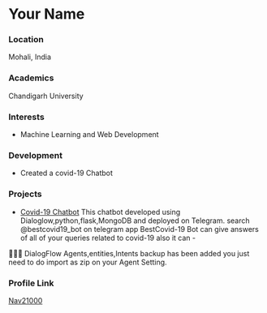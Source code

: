 # Your Name

### Location

Mohali, India

### Academics

Chandigarh University

### Interests

- Machine Learning and Web Development

### Development

- Created a covid-19 Chatbot

### Projects

- [Covid-19 Chatbot](https://github.com/Nav21000/covid_19Bot) This chatbot developed using Dialoglow,python,flask,MongoDB and deployed on Telegram. search @bestcovid19_bot on telegram app BestCovid-19 Bot can give answers of all of your queries related to covid-19 also it can -

🌟🌟🌟 DialogFlow Agents,entities,Intents backup has been added you just need to do import as zip on your Agent Setting.

### Profile Link

[Nav21000](https://github.com/Nav21000)